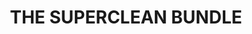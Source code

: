 ---
language: en
sku: THE-SUPERCLEAN-BUNDLE
title: THE SUPERCLEAN BUNDLE
color: hsl(56, 100%, 50%)
cover:
  image: '../../../assets/products/K3-SUPERCLEAN-BUNDLE/cover.png'
  title: THE SUPERCLEAN BUNDLE
  text: The K3 Follow Me is a high-pressure cleaner that uses a concentrated jet of water to clean even the most stubborn of stains across your outdoor spaces.
  button: Get the Deal!
introduction:
  introLine: ''
  label: ''
  # image: '../../../assets/products/K3-SUPERCLEAN-BUNDLE/karcher.png'
  title: THE SUPERCLEAN BUNDLE
  subtitle: Karcher’s 1800 PSI K3 Follow Me pressure washer is designed to “follow you” while you work
  text: Compact and convenient design delivers strong cleaning power for most household jobs. The Vario spray wand allows for quick adjustment between low and high pressure without the need to switch nozzles. For stubborn stains, the patented Dirtblaster® spray wand will clean up the toughest areas. Onboard detergent tank included!
  images: 
    - '../../../assets/products/K3-SUPERCLEAN-BUNDLE/header.png'
  video: '/videos/KARCHER-AD.mp4'
features:
  title: The All-Mighty
  subtitle: ''
  text: With a wide-range of application, from bicycles , lawn care equipment and tools, outdoor furniture, house siding and fences, motorcycles and ATV's and compact vehicles to steps and walkways, medium and large cars, trucks and SUV's and even RV's and 4x4's, there is no surface K3 won’t make shine again!
  image: '../../../assets/products/K3-SUPERCLEAN-BUNDLE/front.jpg'
  video: ''
slider:
  - type: slide
    id: 1
    title: Unique 4-wheel design
    text: Mobile and highly manoeuvrable. Prevents unnecessary work interruptions through repositioning the device
  - type: slide
    id: 2
    title: Clean tank solution
    text: The practical cleaning agent tank simplifies the application of cleaning agents. Kärcher detergents increase efficiency and help protect and care for the surfaces you clean.
  - type: slide
    id: 3
    title: Quick connect
    text: The high pressure hose is quick and easy to attach and remove from the pressure washer and spray gun.
  - type: slide
    id: 4
    title: Dirt Blaster
    text: Dirtblaster Wand for particularly stubborn dirt. Excellent cleaning result, especially on stubborn dirt. Up to 80% greater cleaning performance (in terms of removal) compared to the VPS.
highlights:
  - type: image
    id: highlight-1
    image: '../../../assets/products/K3-SUPERCLEAN-BUNDLE/gallery/1.jpg'
    video: ''
  - type: image
    id: highlight-2
    image: '../../../assets/products/K3-SUPERCLEAN-BUNDLE/gallery/2.jpg'
    video: ''
  - type: video
    id: highlight-3
    image: '../../../assets/products/K3-SUPERCLEAN-BUNDLE/gallery/3.jpg'
    video: '/videos/K3-SUPERCLEAN-BUNDLE.mp4'
store:
  title: Bundled with FREE accessories!
  text: Buy it today and receive your Karcher K3 along with 3 absolutely FREE products to even further enhance your washing experience!
  items:
    - title: O2PRO Microfiber Gold Multi-Purpose Towel
      subtitle: Made in Korea
      image: '../../../assets/products/K3-SUPERCLEAN-BUNDLE/bundle/1.png'
      description: Thanks to its' double sided glossy finish, it grabs and removes the wax completely from the paint surface, and cleans dirt and dust like a magnet without leaving any marks. For cars, boats, motorbikes and for all house purposes.
    - title: Super Dryer MA FRA towel
      subtitle: Made in China
      image: '../../../assets/products/K3-SUPERCLEAN-BUNDLE/bundle/2.png'
      description: Ideal for the drying without leaving any traces, marks, circles or scratches. Great absorbency (up to 3.5 times its weight). It does not leave any traces on the glass (use the part without long threads), it is very easy to use and handle.
    - title: Shampoo Power MA FRA 1Ltr
      subtitle: Made in Italy
      image: '../../../assets/products/K3-SUPERCLEAN-BUNDLE/bundle/3.png'
      description: Highly concentrated shampoo to remove grease, with high foam and easy rinse. Saves a lot of water and leaves no residue or marks after rinsing. Totally safe to use with aluminum, enameled edges, matte paints and wax layers.
# testimonials:
#   - date: "2019-11-17"
#     name: "Dieuwert Donoghue"
#     rating: 5
#     image: '../../../assets/products/K3-SUPERCLEAN-BUNDLE/testimonials/customer-4.jpg'
#     text: 'Definitely worth the investment. Balot calculator did exactly what you said
#     it does. I would gladly pay double for it.'
#   - date: "2018-12-07"
#     name: "Nevenka Peterson"
#     rating: 5
#     image: '../../../assets/products/K3-SUPERCLEAN-BUNDLE/testimonials/customer-2.jpg'
#     text: "Fantastic, I'm totally blown away by Balot Calculator. I can enjoy game more now. Love it!"
#   - date: "2018-11-15"
#     name: "Adissa Kirkovalski"
#     rating: 4
#     image: '../../../assets/products/K3-SUPERCLEAN-BUNDLE/testimonials/customer-3.jpg'
#     text: 'This calculator should be nominated for the thing of the year. I will refer everyone I know'
#   - date: "2019-11-17"
#     name: "Abhishek Mhasalkar"
#     rating: 5
#     image: '../../../assets/products/K3-SUPERCLEAN-BUNDLE/testimonials/customer-6.jpg'
#     text: "I am really satisfied with my balot calculator. Balot calculator is exactly
#     what I've been lacking. This is simply unbelievable!"
#   - date: "2019-11-17"
#     name: "Grímhildr Favager"
#     rating: 5
#     image: '../../../assets/products/K3-SUPERCLEAN-BUNDLE/testimonials/customer-5.jpg'
#     text: "Definitely worth the investment. Man, this thing is getting better and better
#     as I keep using it."
#   - date: "2017-11-07"
#     name: "Meginhraat Simpkin"
#     rating: 5
#     image: '../../../assets/products/K3-SUPERCLEAN-BUNDLE/testimonials/customer-1.png'
#     text: 'This is unbelievable. After using Balot Calculator I cant stop winning!'
buyButton:
  text: Buy Now
tutorialButton:
  text: Watch Video
  icon: play
description:
  title: Get it Today!
  subtitle: ''
  text: Don’t wait another minute! Order your K3 and find out why it was recognized with a Family Handyman Editor's Choice Award! Take your cleaning to the next level today!
  images:
    - '../../../assets/products/K3-SUPERCLEAN-BUNDLE/footer.png'
---